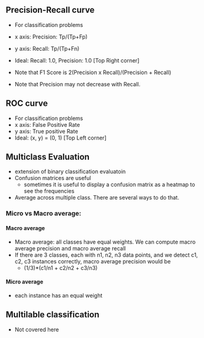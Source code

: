 ## Precision-Recall curve
- For classification problems
- x axis: Precision: Tp/(Tp+Fp)
- y axis: Recall: Tp/(Tp+Fn)
- Ideal: Recall: 1.0, Precision: 1.0 [Top Right corner]

- Note that F1 Score is 2(Precision x Recall)/(Precision + Recall)
- Note that Precision may not decrease with Recall.

## ROC curve
- For classification problems
- x axis: False Positive Rate
- y axis: True positive Rate
- Ideal: (x, y) = (0, 1) [Top Left corner]

## Multiclass Evaluation
- extension of binary classification evaluatoin
- Confusion matrices are useful
    - sometimes it is useful to display a confusion matrix as a heatmap to see the frequencies
- Average across multiple class. There are several ways to do that.
### Micro vs Macro average:
#### Macro average
- Macro average: all classes have equal weights. We can compute macro average precision and macro average recall
- If there are 3 classes, each with n1, n2, n3 data points, and we detect c1, c2, c3 instances correctly, macro average precision would be
    - (1/3)*(c1/n1 + c2/n2 + c3/n3)
#### Micro average
- each instance has an equal weight

## Multilable classification
- Not covered here